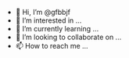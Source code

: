 - 👋 Hi, I’m @gfbbjf
- 👀 I’m interested in ...
- 🌱 I’m currently learning ...
- 💞️ I’m looking to collaborate on ...
- 📫 How to reach me ...

<!---
gfbbjf/gfbbjf is a ✨ special ✨ repository because its `README.md` (this file) appears on your GitHub profile.
You can click the Preview link to take a look at your changes.
--->
